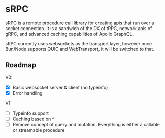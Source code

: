 # sRPC

sRPC is a remote procedure call library for creating apis that run over a socket connection. It is a sandwich of the DX of tRPC, network apis of gRPC, and advanced caching capabilities of Apollo GraphQL.

sRPC currently uses websockets as the transport layer, however once Bun/Node supports QUIC and WebTransport, it will be switched to that.

## Roadmap

V0:
- [x] Basic websocket server & client (no typeinfo)
- [x] Error handling

V1:
- [ ] Typeinfo support
- [ ] Caching based on ^
- [ ] Remove concept of query and mutation. Everything is either a callable or streamable procedure